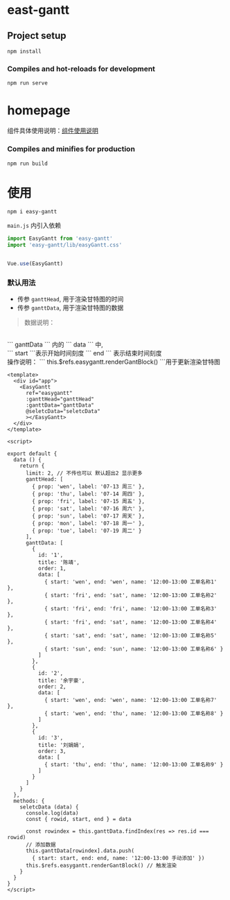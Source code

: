 # east-gantt

## Project setup
```
npm install
```

### Compiles and hot-reloads for development
```
npm run serve
```

# homepage
组件具体使用说明：[组件使用说明](https://chenjing0823.github.io/comps/#npm%E5%AE%89%E8%A3%85)

### Compiles and minifies for production
```
npm run build
```

# 使用
```
npm i easy-gantt
```

``` main.js ``` 内引入依赖
```js
import EasyGantt from 'easy-gantt'
import 'easy-gantt/lib/easyGantt.css'


Vue.use(EasyGantt)
```

### 默认用法
+ 传参 ``` ganttHead ```, 用于渲染甘特图的时间
+ 传参 ``` ganttData ```, 用于渲染甘特图的数据

> 数据说明：
<br />
``` ganttData ``` 内的 ``` data ``` 中,
<br />
``` start ```表示开始时间刻度 ``` end ``` 表示结束时间刻度
<br />
操作说明：
``` this.$refs.easygantt.renderGantBlock() ```用于更新渲染甘特图

``` vue
<template>
  <div id="app">
    <EasyGantt
      ref="easygantt"
      :ganttHead="ganttHead"
      :ganttData="ganttData"
      @seletcData="seletcData"
      ></EasyGantt>
  </div>
</template>

<script>

export default {
  data () {
    return {
      limit: 2, // 不传也可以 默认超出2 显示更多
      ganttHead: [
        { prop: 'wen', label: '07-13 周三' },
        { prop: 'thu', label: '07-14 周四' },
        { prop: 'fri', label: '07-15 周五' },
        { prop: 'sat', label: '07-16 周六' },
        { prop: 'sun', label: '07-17 周天' },
        { prop: 'mon', label: '07-18 周一' },
        { prop: 'tue', label: '07-19 周二' }
      ],
      ganttData: [
        {
          id: '1',
          title: '陈靖',
          order: 1,
          data: [
            { start: 'wen', end: 'wen', name: '12:00-13:00 工单名称1' },
            { start: 'fri', end: 'sat', name: '12:00-13:00 工单名称2' },
            { start: 'fri', end: 'fri', name: '12:00-13:00 工单名称3' },
            { start: 'fri', end: 'sat', name: '12:00-13:00 工单名称4' },
            { start: 'sat', end: 'sat', name: '12:00-13:00 工单名称5' },
            { start: 'sun', end: 'sun', name: '12:00-13:00 工单名称6' }
          ]
        },
        {
          id: '2',
          title: '余宇豪',
          order: 2,
          data: [
            { start: 'wen', end: 'wen', name: '12:00-13:00 工单名称7' },
            { start: 'wen', end: 'thu', name: '12:00-13:00 工单名称8' }
          ]
        },
        {
          id: '3',
          title: '刘娟娟',
          order: 3,
          data: [
            { start: 'thu', end: 'thu', name: '12:00-13:00 工单名称9' }
          ]
        }
      ]
    }
  },
  methods: {
    seletcData (data) {
      console.log(data)
      const { rowid, start, end } = data

      const rowindex = this.ganttData.findIndex(res => res.id === rowid)
      // 添加数据
      this.ganttData[rowindex].data.push(
        { start: start, end: end, name: '12:00-13:00 手动添加' })
      this.$refs.easygantt.renderGantBlock() // 触发渲染
    }
  }
}
</script>


```